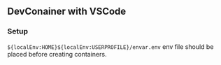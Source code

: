 ## DevConainer with VSCode

### Setup
`${localEnv:HOME}${localEnv:USERPROFILE}/envar.env` env file should be placed before creating containers.